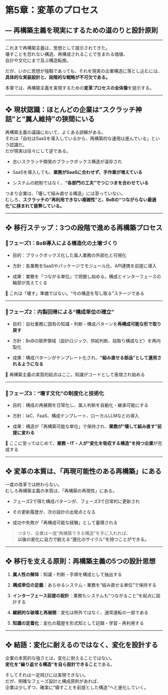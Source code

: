 # 第5章：変革のプロセス

## ― 再構築主義を現実にするための道のりと設計原則

---

これまで再構築主義は、思想として提示されてきた。  
壊すことを恐れない構造、再構成されることで生まれる価値、  
会計や文化にまで及ぶ構造転換。

だが、いかに思想が強靱であっても、それを現実の企業構造に落とし込むには、  
**具体的な実装設計と、段階的な戦略が不可欠である。**

本章では、再構築主義を実現するための**変革プロセスの全体像**を提示する。

---

## ❖ 現状認識：ほとんどの企業は“スクラッチ神話”と“属人維持”の狭間にいる

再構築主義の議論において、よくある誤解がある。  
それは「自社はSaaSを導入しているから、再構築的な運用は進んでいる」という認識だ。  
だが現実は往々にして逆である。

- 古いスクラッチ開発のブラックボックス構造が温存され
    
- SaaSを導入しても、**業務がSaaSに合わせず、手作業が増えている**
    
- システムの統制ではなく、**“各部門の工夫”でつじつまを合わせている**
    

つまり企業は、「壊して組み直せる構造」には至っていない。  
むしろ、**スクラッチの“再利用できない複雑性”と、BoBの“つながらない最適化”に挟まれて疲弊している。**

---

## ❖ 移行ステップ：3つの段階で進める再構築プロセス

### 📍フェーズ1：**BoB導入による構造化の土壌づくり**

- 目的：ブラックボックス化した属人業務の外部化と可視化
    
- 方針：各業務をSaaSやパッケージでモジュール化、API連携を前提に導入
    
- 成果：業務を「つながる単位」で把握し始める。構成とインターフェースの輪郭が見えてくる
    

📌 これは「壊す」準備ではない。“今の構造を写し取る”ステージである

---

### 📍フェーズ2：**内製回帰による“構成単位の確立”**

- 目的：自社業務に固有の知識・判断・構成パターンを**再構成可能な形で取り戻す**
    
- 方針：BoBの限界領域（設計ロジック、供給判断、段取り構成など）を再内製化
    
- 成果：構成パターンがテンプレート化され、**“組み直せる部品”として運用されるようになる**
    

📌 再構築主義の実質的起点はここ。知識がコードとして表現され始める

---

### 📍フェーズ3：**“壊す文化”の制度化と技術化**

- 目的：構成の再展開を日常化し、属人判断を自動化・継承可能にする
    
- 方針：IaC、FaaS、構成テンプレート、ローカルLLMなどの導入
    
- 成果：構造が「再構築可能な単位」で保持され、**業務が“壊して組み直す”前提に変わる**
    

📌 ここに至ってはじめて、**業務・IT・人が“変化を吸収する構造”を持つ企業**が完成する

---

## ❖ 変革の本質は、「再現可能性のある再構築」にある

一度の改革では終わらない。  
むしろ再構築主義の本質は、「再構築の再現性」にある。

- フェーズ2で得た構成パターンが、フェーズ3で日常的に更新され
    
- その更新履歴が、次の設計の出発点となる
    
- 成功や失敗が「再構成可能な経験」として蓄積される
    

> つまり、企業は一度“再構築できる構造”を手に入れれば、  
> **以後の変化に自力で耐える“進化のサイクル”を持つことができる。**

---

## ❖ 移行を支える原則：再構築主義の5つの設計思想

1. **属人性の解体**：知識・判断・手順を構成として抽出する
    
2. **構成単位の定義**：あらゆるシステム・業務を“組み直せる単位”で保持する
    
3. **インターフェース前提の設計**：業務もシステムも“つながること”を起点に設計する
    
4. **継続的な破壊と再展開**：変化は例外ではなく、通常運転の一部である
    
5. **知識の定着化**：変化の履歴を形式知として記録・学習・再利用する
    

---

## ❖ 結語：変化に耐えるのではなく、変化を設計する

企業の本質的な強さとは、変化に耐えることではない。  
**変化を“繰り返せる構造”を自ら設計できること**である。

そしてそれは一足飛びには実現できない。  
だが、明確なフェーズ設計と構成原則があれば、  
企業は少しずつ、確実に“壊すことを前提とした構造”へと進化していく。